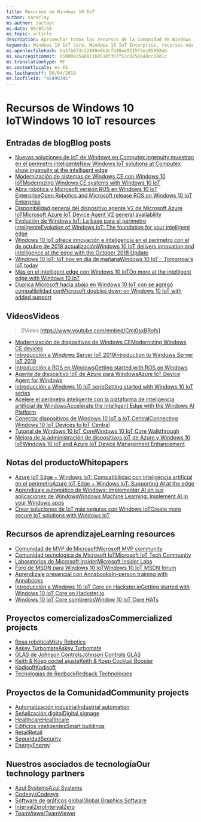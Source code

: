 ```yaml
---
title: Recursos de Windows 10 IoT
author: saraclay
ms.author: saclayt
ms.date: 09/07/18
ms.topic: article
description: Aprovechar todos los recursos de la Comunidad de Windows 10 IoT.
keywords: Windows 10 IoT Core, Windows 10 IoT Enterprise, recursos más valiosos personas, vídeos, blogs
ms.openlocfilehash: ba3fb673c12849e9b3cfb48ae9215f3ec85992eb
ms.sourcegitcommit: 65900a35a0811b8510f3b7f53c8256b4dcc29d1c
ms.translationtype: MT
ms.contentlocale: es-ES
ms.lasthandoff: 06/04/2019
ms.locfileid: "66499345"
---
```

# <a name="windows-10-iot-resources"></a><span data-ttu-id="e992a-104">Recursos de Windows 10 IoT</span><span class="sxs-lookup"><span data-stu-id="e992a-104">Windows 10 IoT resources</span></span>

## <a name="blog-posts"></a><span data-ttu-id="e992a-105">Entradas de blog</span><span class="sxs-lookup"><span data-stu-id="e992a-105">Blog posts</span></span>

* [<span data-ttu-id="e992a-106">Nuevas soluciones de IoT de Windows en Computex ingenuity muestran en el perímetro inteligente</span><span class="sxs-lookup"><span data-stu-id="e992a-106">New Windows IoT solutions at Computex show ingenuity at the intelligent edge</span></span>](https://blogs.windows.com/windowsexperience/2019/05/28/new-windows-iot-solutions-at-computex-show-ingenuity-at-the-intelligent-edge/#U3yYXu1rq054ljuk.97)
* [<span data-ttu-id="e992a-107">Modernización de sistemas de Windows CE con Windows 10 IoT</span><span class="sxs-lookup"><span data-stu-id="e992a-107">Modernizing Windows CE systems with Windows 10 IoT</span></span>](https://blogs.windows.com/buildingapps/2019/05/07/modernizing-windows-ce-systems-with-windows-10-iot/#oHzjguRIlWV0ryo6.97)
* [<span data-ttu-id="e992a-108">Abra robótica y Microsoft versión ROS en Windows 10 IoT Enterprise</span><span class="sxs-lookup"><span data-stu-id="e992a-108">Open Robotics and Microsoft release ROS on Windows 10 IoT Enterprise</span></span>](https://blogs.windows.com/buildingapps/2019/05/07/open-robotics-and-microsoft-release-ros-on-windows-10-iot-enterprise/#Y86A6YUJELKDoRJJ.97)
* [<span data-ttu-id="e992a-109">Disponibilidad general del dispositivo agente V2 de Microsoft Azure IoT</span><span class="sxs-lookup"><span data-stu-id="e992a-109">Microsoft Azure IoT Device Agent V2 general availability</span></span>](https://blogs.windows.com/buildingapps/2019/05/07/microsoft-azure-iot-device-agent-v2-general-availability/#BwOSxBSymeJqU34K.97)
* [<span data-ttu-id="e992a-110">Evolución de Windows IoT: La base para el perímetro inteligente</span><span class="sxs-lookup"><span data-stu-id="e992a-110">Evolution of Windows IoT: The foundation for your intelligent edge</span></span>](https://blogs.windows.com/windowsexperience/2019/04/03/evolution-of-windows-iot-the-foundation-for-your-intelligent-edge/)
* [<span data-ttu-id="e992a-111">Windows 10 IoT ofrece innovación e inteligencia en el perímetro con el de octubre de 2018 actualización</span><span class="sxs-lookup"><span data-stu-id="e992a-111">Windows 10 IoT delivers innovation and intelligence at the edge with the October 2018 Update</span></span>](https://blogs.windows.com/windowsexperience/2018/10/04/windows-10-iot-delivers-innovation-and-intelligence-at-the-edge-with-the-october-2018-update/#9g9hmmO2AdUB1C6F.97) 
* [<span data-ttu-id="e992a-112">Windows 10 IoT: IoT hoy en día de mañana</span><span class="sxs-lookup"><span data-stu-id="e992a-112">Windows 10 IoT - Tomorrow's IoT today</span></span>](https://blogs.windows.com/windowsexperience/2018/06/05/windows-10-iot-tomorrows-iot-today/#wl3TcsFseJ6XROUZ.97)
* [<span data-ttu-id="e992a-113">Más en el intelligent edge con Windows 10 IoT</span><span class="sxs-lookup"><span data-stu-id="e992a-113">Do more at the intelligent edge with Windows 10 IoT</span></span>](https://blogs.windows.com/windowsexperience/2018/05/07/do-more-at-the-intelligent-edge-with-windows-10-iot/#uDVaAtoBvz7BGrTf.97)
* [<span data-ttu-id="e992a-114">Duplica Microsoft hacia abajo en Windows 10 IoT con se agregó compatibilidad con</span><span class="sxs-lookup"><span data-stu-id="e992a-114">Microsoft doubles down on Windows 10 IoT with added support</span></span>](https://blogs.windows.com/windowsexperience/2018/02/27/microsoft-doubles-down-on-windows-10-iot-with-added-support/#DJaDiKX0bYJ1JDHD.97)

## <a name="videos"></a><span data-ttu-id="e992a-115">Vídeos</span><span class="sxs-lookup"><span data-stu-id="e992a-115">Videos</span></span>

>[!Video https://www.youtube.com/embed/Cmj0sxBRofs]
* [<span data-ttu-id="e992a-116">Modernización de dispositivos de Windows CE</span><span class="sxs-lookup"><span data-stu-id="e992a-116">Modernizing Windows CE devices</span></span>](https://www.youtube.com/watch?time_continue=1&v=5iUZkZmgmJA)
* [<span data-ttu-id="e992a-117">Introducción a Windows Server IoT 2019</span><span class="sxs-lookup"><span data-stu-id="e992a-117">Introduction to Windows Server IoT 2019</span></span>](https://channel9.msdn.com/Shows/Internet-of-Things-Show/Introduction-to-Windows-Server-IoT-2019)
* [<span data-ttu-id="e992a-118">Introducción a ROS en Windows</span><span class="sxs-lookup"><span data-stu-id="e992a-118">Getting started with ROS on Windows</span></span>](https://www.youtube.com/watch?v=nZSjwMLi3jQ)
* [<span data-ttu-id="e992a-119">Agente de dispositivo IoT de Azure para Windows</span><span class="sxs-lookup"><span data-stu-id="e992a-119">Azure IoT Device Agent for Windows</span></span>](https://www.youtube.com/watch?v=DZn6diOn7uI)
* [<span data-ttu-id="e992a-120">Introducción a Windows 10 IoT serie</span><span class="sxs-lookup"><span data-stu-id="e992a-120">Getting started with Windows 10 IoT series</span></span>](https://www.youtube.com/watch?v=A-kazyOiBvs&t)
* [<span data-ttu-id="e992a-121">Acelere el perímetro inteligente con la plataforma de inteligencia artificial de Windows</span><span class="sxs-lookup"><span data-stu-id="e992a-121">Accelerate the Intelligent Edge with the Windows AI Platform</span></span>](https://www.youtube.com/watch?v=7bFAg6w4J00)
* [<span data-ttu-id="e992a-122">Conectar dispositivos de Windows 10 IoT a IoT Central</span><span class="sxs-lookup"><span data-stu-id="e992a-122">Connecting Windows 10 IoT Devices to IoT Central</span></span>](https://channel9.msdn.com/Shows/Internet-of-Things-Show/Connecting-Windows-IoT-Devices-To-IoT-Central)
* [<span data-ttu-id="e992a-123">Tutorial de Windows 10 IoT Core</span><span class="sxs-lookup"><span data-stu-id="e992a-123">Windows 10 IoT Core Walkthrough</span></span>](https://channel9.msdn.com/Blogs/Seth-Juarez/Windows-IoT-Core-Walkthrough?term=windows%20iot%20core)
* [<span data-ttu-id="e992a-124">Mejora de la administración de dispositivos IoT de Azure y Windows 10 IoT</span><span class="sxs-lookup"><span data-stu-id="e992a-124">Windows 10 IoT and Azure IoT Device Management Enhancement</span></span>](https://channel9.msdn.com/Shows/Azure-Friday/Windows-10-IoT-and-Azure-IoT-Device-Management-Enhancements?term=windows%20iot%20core)

## <a name="whitepapers"></a><span data-ttu-id="e992a-125">Notas del producto</span><span class="sxs-lookup"><span data-stu-id="e992a-125">Whitepapers</span></span>
* [<span data-ttu-id="e992a-126">Azure IoT Edge + Windows IoT: Compatibilidad con inteligencia artificial en el perímetro</span><span class="sxs-lookup"><span data-stu-id="e992a-126">Azure IoT Edge + Windows IoT: Supporting AI at the edge</span></span>](https://aka.ms/IoT-Edge-WP)
* [<span data-ttu-id="e992a-127">Aprendizaje automático de Windows: Implementar AI en sus aplicaciones de Windows</span><span class="sxs-lookup"><span data-stu-id="e992a-127">Windows Machine Learning: Implement AI in your Windows apps</span></span>](https://aka.ms/Windows-ML-WP)
* [<span data-ttu-id="e992a-128">Crear soluciones de IoT más seguras con Windows IoT</span><span class="sxs-lookup"><span data-stu-id="e992a-128">Create more secure IoT solutions with Windows IoT</span></span>](https://aka.ms/secure-windowsiot)

## <a name="learning-resources"></a><span data-ttu-id="e992a-129">Recursos de aprendizaje</span><span class="sxs-lookup"><span data-stu-id="e992a-129">Learning resources</span></span>

* [<span data-ttu-id="e992a-130">Comunidad de MVP de Microsoft</span><span class="sxs-lookup"><span data-stu-id="e992a-130">Microsoft MVP community</span></span>](https://mvp.microsoft.com/)
* [<span data-ttu-id="e992a-131">Comunidad tecnológica de Microsoft IoT</span><span class="sxs-lookup"><span data-stu-id="e992a-131">Microsoft IoT Tech Community</span></span>](https://techcommunity.microsoft.com/t5/Internet-of-Things-IoT/ct-p/IoT)
* [<span data-ttu-id="e992a-132">Laboratorios de Microsoft Insider</span><span class="sxs-lookup"><span data-stu-id="e992a-132">Microsoft Insider Labs</span></span>](https://www.microsoftiotinsiderlabs.com/)
* [<span data-ttu-id="e992a-133">Foro de MSDN para Windows 10 IoT</span><span class="sxs-lookup"><span data-stu-id="e992a-133">Windows 10 IoT MSDN forum</span></span>](https://social.msdn.microsoft.com/forums/en-US/home?forum=WindowsIoT)
* [<span data-ttu-id="e992a-134">Aprendizaje presencial con Annabooks</span><span class="sxs-lookup"><span data-stu-id="e992a-134">In-person training with Annabooks</span></span>](http://www.annabooks.com/training.html)
* [<span data-ttu-id="e992a-135">Introducción a Windows 10 IoT Core en Hackster.io</span><span class="sxs-lookup"><span data-stu-id="e992a-135">Getting started with Windows 10 IoT Core on Hackster.io</span></span>](http://www.hackster.io/KiwiBryn)
* [<span data-ttu-id="e992a-136">Windows 10 IoT Core sombreros</span><span class="sxs-lookup"><span data-stu-id="e992a-136">Window 10 IoT Core HATs</span></span>](https://www.turta.io/iothat)

## <a name="commercialized-projects"></a><span data-ttu-id="e992a-137">Proyectos comercializados</span><span class="sxs-lookup"><span data-stu-id="e992a-137">Commercialized projects</span></span>

* [<span data-ttu-id="e992a-138">Rosa robótica</span><span class="sxs-lookup"><span data-stu-id="e992a-138">Misty Robotics</span></span>](https://customers.microsoft.com/en-us/story/misty-robotics)
* [<span data-ttu-id="e992a-139">Askey Turbomate</span><span class="sxs-lookup"><span data-stu-id="e992a-139">Askey Turbomate</span></span>](https://customers.microsoft.com/en-us/story/askey)
* [<span data-ttu-id="e992a-140">GLAS de Johnson Controls</span><span class="sxs-lookup"><span data-stu-id="e992a-140">Johnson Controls GLAS</span></span>](https://customers.microsoft.com/en-us/story/johnson-controls)
* [<span data-ttu-id="e992a-141">Keith & Koep cóctel ajuste</span><span class="sxs-lookup"><span data-stu-id="e992a-141">Keith & Koep Cocktail Booster</span></span>](https://customers.microsoft.com/de-de/story/keith-koep)
* [<span data-ttu-id="e992a-142">Kodisoft</span><span class="sxs-lookup"><span data-stu-id="e992a-142">Kodisoft</span></span>](https://customers.microsoft.com/en-us/story/kodisoft)
* [<span data-ttu-id="e992a-143">Tecnologías de Redback</span><span class="sxs-lookup"><span data-stu-id="e992a-143">Redback Technologies</span></span>](https://customers.microsoft.com/en-us/story/redback-technologies)


## <a name="community-projects"></a><span data-ttu-id="e992a-144">Proyectos de la Comunidad</span><span class="sxs-lookup"><span data-stu-id="e992a-144">Community projects</span></span>

* [<span data-ttu-id="e992a-145">Automatización industrial</span><span class="sxs-lookup"><span data-stu-id="e992a-145">Industrial automation</span></span>](https://www.hackster.io/projects/tags/industrial+automation+win10)
* [<span data-ttu-id="e992a-146">Señalización digital</span><span class="sxs-lookup"><span data-stu-id="e992a-146">Digital signage</span></span>](https://www.hackster.io/projects/tags/digital+signage+win10)
* [<span data-ttu-id="e992a-147">Healthcare</span><span class="sxs-lookup"><span data-stu-id="e992a-147">Healthcare</span></span>](https://www.hackster.io/projects/tags/healthcare+win10)
* [<span data-ttu-id="e992a-148">Edificios inteligentes</span><span class="sxs-lookup"><span data-stu-id="e992a-148">Smart buildings</span></span>](https://www.hackster.io/projects/tags/smart+building+win10)
* [<span data-ttu-id="e992a-149">Retail</span><span class="sxs-lookup"><span data-stu-id="e992a-149">Retail</span></span>](https://www.hackster.io/projects/tags/retail+win10)
* [<span data-ttu-id="e992a-150">Seguridad</span><span class="sxs-lookup"><span data-stu-id="e992a-150">Security</span></span>](https://www.hackster.io/projects/tags/security+win10)
* [<span data-ttu-id="e992a-151">Energy</span><span class="sxs-lookup"><span data-stu-id="e992a-151">Energy</span></span>](https://www.hackster.io/projects/tags/energy+win10)

## <a name="our-technology-partners"></a><span data-ttu-id="e992a-152">Nuestros asociados de tecnología</span><span class="sxs-lookup"><span data-stu-id="e992a-152">Our technology partners</span></span>

* [<span data-ttu-id="e992a-153">Azul Systems</span><span class="sxs-lookup"><span data-stu-id="e992a-153">Azul Systems</span></span>](https://www.azul.com/)
* [<span data-ttu-id="e992a-154">Codesys</span><span class="sxs-lookup"><span data-stu-id="e992a-154">Codesys</span></span>](https://de.codesys.com/)
* [<span data-ttu-id="e992a-155">Software de gráficos global</span><span class="sxs-lookup"><span data-stu-id="e992a-155">Global Graphics Software</span></span>](https://www.globalgraphics.com/)
* [<span data-ttu-id="e992a-156">IntervalZero</span><span class="sxs-lookup"><span data-stu-id="e992a-156">IntervalZero</span></span>](https://www.intervalzero.com/)
* [<span data-ttu-id="e992a-157">TeamViewer</span><span class="sxs-lookup"><span data-stu-id="e992a-157">TeamViewer</span></span>](https://www.teamviewer.us/)




 



